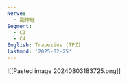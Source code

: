 ```yaml
---
Nerve:
  - 副神経
Segment:
  - C3
  - C4
English: Trapezius (TPZ)
lastmod: '2025-02-25'
---
```

![[Pasted image 20240803183725.png]]
